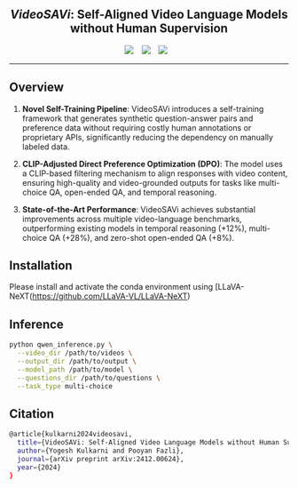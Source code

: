 ## <div align="center"> <i>VideoSAVi</i>: Self-Aligned Video Language Models without Human Supervision </div>

<div align="center">
  <a href="https://videosavi.github.io/"><img src="https://img.shields.io/static/v1?label=Project%20Page&message=GitHub&color=blue&logo=github"></a> &ensp;
  <a href="https://arxiv.org/abs/2412.00624"><img src="https://img.shields.io/static/v1?label=ArXiv&message=2402.05195&color=B31B1B&logo=arxiv"></a> &ensp;
  <a href="https://huggingface.co/yogkul2000/VideoSAVi"><img src="https://img.shields.io/static/v1?label=Model Weights&message=HuggingFace&color=yellow"></a> &ensp;
  <br>
</div>

---

## Overview

1. **Novel Self-Training Pipeline**: VideoSAVi introduces a self-training framework that generates synthetic question-answer pairs and preference data without requiring costly human annotations or proprietary APIs, significantly reducing the dependency on manually labeled data.

2. **CLIP-Adjusted Direct Preference Optimization (DPO)**: The model uses a CLIP-based filtering mechanism to align responses with video content, ensuring high-quality and video-grounded outputs for tasks like multi-choice QA, open-ended QA, and temporal reasoning.

3. **State-of-the-Art Performance**: VideoSAVi achieves substantial improvements across multiple video-language benchmarks, outperforming existing models in temporal reasoning (+12%), multi-choice QA (+28%), and zero-shot open-ended QA (+8%).

## Installation
Please install and activate the conda environment using [LLaVA-NeXT(https://github.com/LLaVA-VL/LLaVA-NeXT)

## Inference
```bash
python qwen_inference.py \
  --video_dir /path/to/videos \
  --output_dir /path/to/output \
  --model_path /path/to/model \
  --questions_dir /path/to/questions \
  --task_type multi-choice
```



## Citation
```bash
@article{kulkarni2024videosavi,
  title={VideoSAVi: Self-Aligned Video Language Models without Human Supervision},
  author={Yogesh Kulkarni and Pooyan Fazli},
  journal={arXiv preprint arXiv:2412.00624},
  year={2024}
}
```
